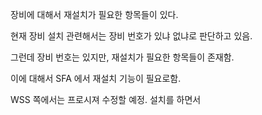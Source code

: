 
장비에 대해서 재설치가 필요한 항목들이 있다.

현재 장비 설치 관련해서는 장비 번호가 있냐 없냐로 판단하고 있음.

그런데 장비 번호는 있지만, 재설치가 필요한 항목들이 존재함.

이에 대해서 SFA 에서 재설치 기능이 필요로함.

WSS 쪽에서는 프로시져 수정할 예정.
설치를 하면서 